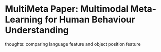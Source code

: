 # MultiMeta Paper: Multimodal Meta-Learning for Human Behaviour Understanding

thoughts: comparing language feature and object position feature
